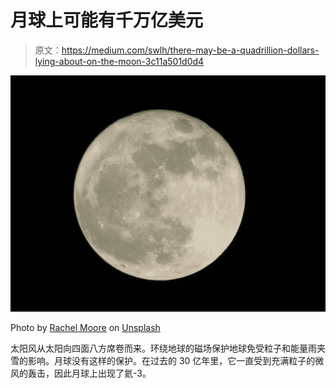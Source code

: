 # 月球上可能有千万亿美元

> 原文：<https://medium.com/swlh/there-may-be-a-quadrillion-dollars-lying-about-on-the-moon-3c11a501d0d4>

![](img/9920a483db93a6894f9f771e210f1561.png)

Photo by [Rachel Moore](https://unsplash.com/photos/Z0V_Xn-FIRs?utm_source=unsplash&utm_medium=referral&utm_content=creditCopyText) on [Unsplash](https://unsplash.com/search/photos/moon?utm_source=unsplash&utm_medium=referral&utm_content=creditCopyText)

太阳风从太阳向四面八方席卷而来。环绕地球的磁场保护地球免受粒子和能量雨夹雪的影响。月球没有这样的保护。在过去的 30 亿年里，它一直受到充满粒子的微风的轰击，因此月球上出现了氦-3。